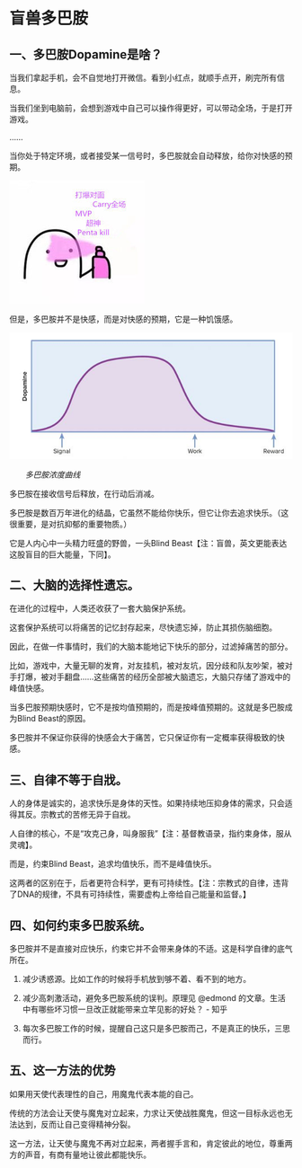 # 盲兽多巴胺

## 一、多巴胺Dopamine是啥？

当我们拿起手机，会不自觉地打开微信。看到小红点，就顺手点开，刷完所有信息。

当我们坐到电脑前，会想到游戏中自己可以操作得更好，可以带动全场，于是打开游戏。

……

当你处于特定环境，或者接受某一信号时，多巴胺就会自动释放，给你对快感的预期。

![](1.6.1.jpg)


但是，多巴胺并不是快感，而是对快感的预期，它是一种饥饿感。

![](1.6.2.jpg)

&emsp;&emsp;*多巴胺浓度曲线*

多巴胺在接收信号后释放，在行动后消减。


多巴胺是数百万年进化的结晶，它虽然不能给你快乐，但它让你去追求快乐。（这很重要，是对抗抑郁的重要物质。）

它是人内心中一头精力旺盛的野兽，一头Blind Beast【注：盲兽，英文更能表达这股盲目的巨大能量，下同】。

## 二、大脑的选择性遗忘。

在进化的过程中，人类还收获了一套大脑保护系统。

这套保护系统可以将痛苦的记忆封存起来，尽快遗忘掉，防止其损伤脑细胞。

因此，在做一件事情时，我们的大脑本能地记下快乐的部分，过滤掉痛苦的部分。

比如，游戏中，大量无聊的发育，对友挂机，被对友坑，因分歧和队友吵架，被对手打爆，被对手翻盘……这些痛苦的经历全部被大脑遗忘，大脑只存储了游戏中的峰值快感。

当多巴胺预期快感时，它不是按均值预期的，而是按峰值预期的。这就是多巴胺成为Blind Beast的原因。

多巴胺并不保证你获得的快感会大于痛苦，它只保证你有一定概率获得极致的快感。

## 三、自律不等于自戕。

人的身体是诚实的，追求快乐是身体的天性。如果持续地压抑身体的需求，只会适得其反。宗教式的苦修无异于自戕。

人自律的核心，不是“攻克己身，叫身服我”【注：基督教语录，指约束身体，服从灵魂】。

而是，约束Blind Beast，追求均值快乐，而不是峰值快乐。

这两者的区别在于，后者更符合科学，更有可持续性。【注：宗教式的自律，违背了DNA的规律，不具有可持续性，需要虚构上帝给自己能量和监督。】

## 四、如何约束多巴胺系统。

多巴胺并不是直接对应快乐，约束它并不会带来身体的不适。这是科学自律的底气所在。

1. 减少诱惑源。比如工作的时候将手机放到够不着、看不到的地方。

2. 减少高刺激活动，避免多巴胺系统的误判。原理见
@edmond
 的文章。生活中有哪些坏习惯一旦改正就能带来立竿见影的好处？ - 知乎

3. 每次多巴胺工作的时候，提醒自己这只是多巴胺而己，不是真正的快乐，三思而行。

## 五、这一方法的优势

如果用天使代表理性的自己，用魔鬼代表本能的自己。

传统的方法会让天使与魔鬼对立起来，力求让天使战胜魔鬼，但这一目标永远也无法达到，反而让自己变得精神分裂。

这一方法，让天使与魔鬼不再对立起来，两者握手言和，肯定彼此的地位，尊重两方的声音，有商有量地让彼此都能快乐。